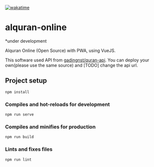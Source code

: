 [![wakatime](https://wakatime.com/badge/user/fdca2cf4-f557-42d2-b067-d750228c6013/project/699fdca6-fdba-4b87-876e-f678180feed1.svg?style=for-the-badge)](https://wakatime.com/badge/user/fdca2cf4-f557-42d2-b067-d750228c6013/project/699fdca6-fdba-4b87-876e-f678180feed1)

# alquran-online 
*under development

Alquran Online (Open Source) with PWA, using VueJS.

This software used API from [gadingnst/quran-api](https://github.com/gadingnst/quran-api). You can deploy your own(please use the same source) and [TODO] change the api url.



## Project setup
```
npm install
```

### Compiles and hot-reloads for development
```
npm run serve
```

### Compiles and minifies for production
```
npm run build
```

### Lints and fixes files
```
npm run lint
```
